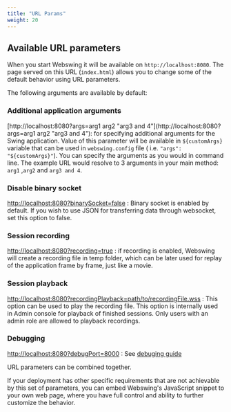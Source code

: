 ```yaml
---
title: "URL Params"
weight: 20
---
```


## Available URL parameters
When you start Webswing it will be available on `http://localhost:8080`. The page served on this URL (`index.html`) allows you to change some of the default behavior using URL parameters. 

The following arguments are available by default:

### Additional application arguments
[http://localhost:8080?args=arg1 arg2 "arg3 and 4"](http://localhost:8080?args=arg1 arg2 "arg3 and 4"): for specifying additional arguments for the Swing application. Value of this parameter will be available in `${customArgs}` variable that can be used in `webswing.config` file ( i.e. `"args": "${customArgs}"`). 
You can specify the arguments as you would in command line. The example URL would resolve to 3 arguments in your main method: `arg1` ,`arg2` and `arg3 and 4`.

### Disable binary socket
[http://localhost:8080?binarySocket=false](http://localhost:8080?binarySocket=false) : Binary socket is enabled by default. If you wish to use JSON for transferring data through websocket, set this option to false.

### Session recording
[http://localhost:8080?recording=true](http://localhost:8080?recording=true) : if recording is enabled, Webswing will create a recording file in temp folder, which can be later used for replay of the application frame by frame, just like a movie.

### Session playback 
[http://localhost:8080?recordingPlayback=path/to/recordingFile.wss](http://localhost:8080?recordingPlayback=path) : This option can be used to play the recording file. This option is internally used in Admin console for playback of finished sessions. Only users with an admin role are allowed to playback recordings.

### Debugging 
[http://localhost:8080?debugPort=8000](http://localhost:8080?debugPort=8000) : See [debuging guide](../../contrib)


 

URL parameters can be combined together.

If your deployment has other specific requirements that are not achievable by this set of parameters, you can embed Webswing's JavaScript snippet to your own web page, where you have full control and ability to further customize the behavior.